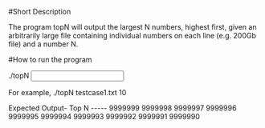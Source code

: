 #Short Description

The program topN will output the largest N numbers, highest first, given an arbitrarily large file  containing individual numbers on each line (e.g. 200Gb file) and a number N.

#How to run the program

./topN <Input filename> <Number of largest numbers>

For example,
./topN testcase1.txt 10

Expected Output-
Top N -----
9999999
9999998
9999997
9999996
9999995
9999994
9999993
9999992
9999991
9999990


